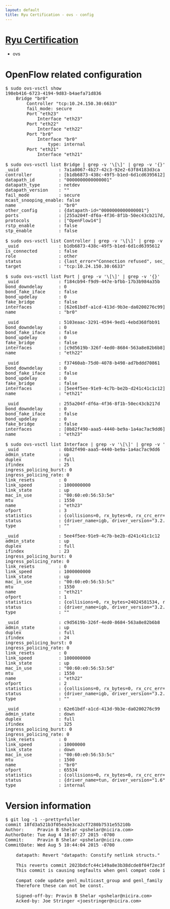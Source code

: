 ```yaml
---
layout: default
title: Ryu Certification - ovs - config
---
```

# [Ryu Certification](http://osrg.github.io/ryu/certification.html)
* ovs 

# OpenFlow related configuration
<pre>
$ sudo ovs-vsctl show
198eb416-6723-4194-9d83-b4aefa71d836
    Bridge "br0"
        Controller "tcp:10.24.150.30:6633"
        fail_mode: secure
        Port "eth23"
            Interface "eth23"
        Port "eth22"
            Interface "eth22"
        Port "br0"
            Interface "br0"
                type: internal
        Port "eth21"
            Interface "eth21"

$ sudo ovs-vsctl list Bridge | grep -v '\[\]' | grep -v '{}'
_uuid               : 7a1a8067-4b27-42c3-92e2-63f84183d3ca
controller          : [b1db6873-438c-49f5-b1ed-6d1cd6395612]
datapath_id         : "0000000000000001"
datapath_type       : netdev
datapath_version    : "<built-in>"
fail_mode           : secure
mcast_snooping_enable: false
name                : "br0"
other_config        : {datapath-id="0000000000000001"}
ports               : [255a204f-df6a-4f36-8f1b-50ec43cb217d, 5103eaac-3291-4594-9ed1-4ebd368fbb91, f184cb94-f9d9-447e-bfbb-17b3b984a35b, f37460ab-75d0-4078-b498-ad7bddd70861]
protocols           : ["OpenFlow14"]
rstp_enable         : false
stp_enable          : false

$ sudo ovs-vsctl list Controller | grep -v '\[\]' | grep -v '{}'
_uuid               : b1db6873-438c-49f5-b1ed-6d1cd6395612
is_connected        : false
role                : other
status              : {last_error="Connection refused", sec_since_disconnect="2", state=BACKOFF}
target              : "tcp:10.24.150.30:6633"

$ sudo ovs-vsctl list Port | grep -v '\[\]' | grep -v '{}'
_uuid               : f184cb94-f9d9-447e-bfbb-17b3b984a35b
bond_downdelay      : 0
bond_fake_iface     : false
bond_updelay        : 0
fake_bridge         : false
interfaces          : [62e61bdf-a1cd-413d-9b3e-da0200276c99]
name                : "br0"

_uuid               : 5103eaac-3291-4594-9ed1-4ebd368fbb91
bond_downdelay      : 0
bond_fake_iface     : false
bond_updelay        : 0
fake_bridge         : false
interfaces          : [c9d5619b-326f-4ed0-8684-563a8e82b6b8]
name                : "eth22"

_uuid               : f37460ab-75d0-4078-b498-ad7bddd70861
bond_downdelay      : 0
bond_fake_iface     : false
bond_updelay        : 0
fake_bridge         : false
interfaces          : [5ee4f5ee-91e9-4c7b-be2b-d241c41c1c12]
name                : "eth21"

_uuid               : 255a204f-df6a-4f36-8f1b-50ec43cb217d
bond_downdelay      : 0
bond_fake_iface     : false
bond_updelay        : 0
fake_bridge         : false
interfaces          : [0b82f490-aaa5-4440-be9a-1a4ac7ac9dd6]
name                : "eth23"

$ sudo ovs-vsctl list Interface | grep -v '\[\]' | grep -v '{}'
_uuid               : 0b82f490-aaa5-4440-be9a-1a4ac7ac9dd6
admin_state         : up
duplex              : full
ifindex             : 25
ingress_policing_burst: 0
ingress_policing_rate: 0
link_resets         : 0
link_speed          : 1000000000
link_state          : up
mac_in_use          : "00:60:e0:56:53:5e"
mtu                 : 1550
name                : "eth23"
ofport              : 3
statistics          : {collisions=0, rx_bytes=0, rx_crc_err=0, rx_dropped=0, rx_errors=0, rx_frame_err=0, rx_over_err=0, rx_packets=0, tx_bytes=1176922500, tx_dropped=0, tx_errors=0, tx_packets=784615}
status              : {driver_name=igb, driver_version="3.2.10-k", firmware_version="2.10-9"}
type                : ""

_uuid               : 5ee4f5ee-91e9-4c7b-be2b-d241c41c1c12
admin_state         : up
duplex              : full
ifindex             : 23
ingress_policing_burst: 0
ingress_policing_rate: 0
link_resets         : 0
link_speed          : 1000000000
link_state          : up
mac_in_use          : "00:60:e0:56:53:5c"
mtu                 : 1550
name                : "eth21"
ofport              : 1
statistics          : {collisions=0, rx_bytes=24024581534, rx_crc_err=0, rx_dropped=0, rx_errors=0, rx_frame_err=0, rx_over_err=0, rx_packets=16026376, tx_bytes=0, tx_dropped=0, tx_errors=0, tx_packets=0}
status              : {driver_name=igb, driver_version="3.2.10-k", firmware_version="2.10-9"}
type                : ""

_uuid               : c9d5619b-326f-4ed0-8684-563a8e82b6b8
admin_state         : up
duplex              : full
ifindex             : 24
ingress_policing_burst: 0
ingress_policing_rate: 0
link_resets         : 0
link_speed          : 1000000000
link_state          : up
mac_in_use          : "00:60:e0:56:53:5d"
mtu                 : 1550
name                : "eth22"
ofport              : 2
statistics          : {collisions=0, rx_bytes=0, rx_crc_err=0, rx_dropped=0, rx_errors=0, rx_frame_err=0, rx_over_err=0, rx_packets=0, tx_bytes=18089315792, tx_dropped=0, tx_errors=0, tx_packets=12064077}
status              : {driver_name=igb, driver_version="3.2.10-k", firmware_version="2.10-9"}
type                : ""

_uuid               : 62e61bdf-a1cd-413d-9b3e-da0200276c99
admin_state         : down
duplex              : full
ifindex             : 325
ingress_policing_burst: 0
ingress_policing_rate: 0
link_resets         : 0
link_speed          : 10000000
link_state          : down
mac_in_use          : "00:60:e0:56:53:5c"
mtu                 : 1500
name                : "br0"
ofport              : 65534
statistics          : {collisions=0, rx_bytes=0, rx_crc_err=0, rx_dropped=0, rx_errors=0, rx_frame_err=0, rx_over_err=0, rx_packets=0, tx_bytes=0, tx_dropped=0, tx_errors=0, tx_packets=0}
status              : {driver_name=tun, driver_version="1.6", firmware_version="N/A"}
type                : internal
</pre>

# Version information
<pre>
$ git log -1 --pretty=fuller
commit 18fd3a521b3f05ea3e3ca2cf7280b7531e55210b
Author:     Pravin B Shelar &lt;pshelar@nicira.com&gt;
AuthorDate: Tue Aug 4 18:07:27 2015 -0700
Commit:     Pravin B Shelar &lt;pshelar@nicira.com&gt;
CommitDate: Wed Aug 5 10:44:04 2015 -0700

    datapath: Revert &quot;datapath: Constify netlink structs.&quot;
    
    This reverts commit 2023bdcfc44c149a8e3b38dcde8f04f2ec3f8501.
    This commit is causing segfaults when genl compat code is in use.
    
    Compat code update genl_multicast_group and genl_family type objects.
    Therefore these can not be const.
    
    Signed-off-by: Pravin B Shelar &lt;pshelar@nicira.com&gt;
    Acked-by: Joe Stringer &lt;joestringer@nicira.com&gt;
</pre>

